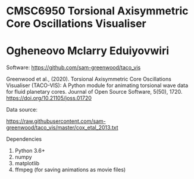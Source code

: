 # CMSC6950 Torsional Axisymmetric Core Oscillations Visualiser 
# Ogheneovo Mclarry Eduiyovwiri


Software: https://github.com/sam-greenwood/taco_vis

Greenwood et al., (2020). Torsional Axisymmetric Core Oscillations Visualiser (TACO-VIS): A Python module for animating torsional wave data for fluid planetary cores. Journal of Open Source Software, 5(50), 1720. https://doi.org/10.21105/joss.01720


Data source: 

https://raw.githubusercontent.com/sam-greenwood/taco_vis/master/cox_etal_2013.txt


Dependencies
1. Python 3.6+
2. numpy
3. matplotlib
4. ffmpeg (for saving animations as movie files)
